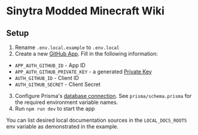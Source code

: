 # Sinytra Modded Minecraft Wiki

## Setup

1. Rename `.env.local.example` to `.env.local`
2. Create a new [GitHub App](https://github.com/settings/apps/new). Fill in the following information:
  - `APP_AUTH_GITHUB_ID` - App ID
  - `APP_AUTH_GITHUB_PRIVATE_KEY` - a generated [Private Key](https://docs.github.com/en/apps/creating-github-apps/authenticating-with-a-github-app/managing-private-keys-for-github-apps)
  - `AUTH_GITHUB_ID` - Client ID
  - `AUTH_GITHUB_SECRET` - Client Secret
3. Configure Prisma's [database connection](https://www.prisma.io/docs/getting-started/setup-prisma/add-to-existing-project/relational-databases/connect-your-database-typescript-postgresql).
   See `prisma/schema.prisma` for the required environment variable names.
4. Run `npm run dev` to start the app

You can list desired local documentation sources in the `LOCAL_DOCS_ROOTS` env variable as demonstrated in the example.
